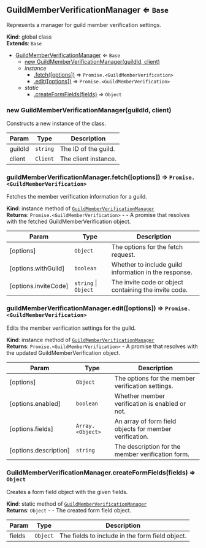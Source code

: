 <a name="GuildMemberVerificationManager"></a>

## GuildMemberVerificationManager ⇐ <code>Base</code>
Represents a manager for guild member verification settings.

**Kind**: global class  
**Extends**: <code>Base</code>  

* [GuildMemberVerificationManager](#GuildMemberVerificationManager) ⇐ <code>Base</code>
    * [new GuildMemberVerificationManager(guildId, client)](#new_GuildMemberVerificationManager_new)
    * _instance_
        * [.fetch([options])](#GuildMemberVerificationManager+fetch) ⇒ <code>Promise.&lt;GuildMemberVerification&gt;</code>
        * [.edit([options])](#GuildMemberVerificationManager+edit) ⇒ <code>Promise.&lt;GuildMemberVerification&gt;</code>
    * _static_
        * [.createFormFields(fields)](#GuildMemberVerificationManager.createFormFields) ⇒ <code>Object</code>

<a name="new_GuildMemberVerificationManager_new"></a>

### new GuildMemberVerificationManager(guildId, client)
Constructs a new instance of the class.


| Param | Type | Description |
| --- | --- | --- |
| guildId | <code>string</code> | The ID of the guild. |
| client | <code>Client</code> | The client instance. |

<a name="GuildMemberVerificationManager+fetch"></a>

### guildMemberVerificationManager.fetch([options]) ⇒ <code>Promise.&lt;GuildMemberVerification&gt;</code>
Fetches the member verification information for a guild.

**Kind**: instance method of [<code>GuildMemberVerificationManager</code>](#GuildMemberVerificationManager)  
**Returns**: <code>Promise.&lt;GuildMemberVerification&gt;</code> - - A promise that resolves with the fetched GuildMemberVerification object.  

| Param | Type | Description |
| --- | --- | --- |
| [options] | <code>Object</code> | The options for the fetch request. |
| [options.withGuild] | <code>boolean</code> | Whether to include guild information in the response. |
| [options.inviteCode] | <code>string</code> \| <code>Object</code> | The invite code or object containing the invite code. |

<a name="GuildMemberVerificationManager+edit"></a>

### guildMemberVerificationManager.edit([options]) ⇒ <code>Promise.&lt;GuildMemberVerification&gt;</code>
Edits the member verification settings for the guild.

**Kind**: instance method of [<code>GuildMemberVerificationManager</code>](#GuildMemberVerificationManager)  
**Returns**: <code>Promise.&lt;GuildMemberVerification&gt;</code> - A promise that resolves with the updated GuildMemberVerification object.  

| Param | Type | Description |
| --- | --- | --- |
| [options] | <code>Object</code> | The options for the member verification settings. |
| [options.enabled] | <code>boolean</code> | Whether member verification is enabled or not. |
| [options.fields] | <code>Array.&lt;Object&gt;</code> | An array of form field objects for member verification. |
| [options.description] | <code>string</code> | The description for the member verification form. |

<a name="GuildMemberVerificationManager.createFormFields"></a>

### GuildMemberVerificationManager.createFormFields(fields) ⇒ <code>Object</code>
Creates a form field object with the given fields.

**Kind**: static method of [<code>GuildMemberVerificationManager</code>](#GuildMemberVerificationManager)  
**Returns**: <code>Object</code> - - The created form field object.  

| Param | Type | Description |
| --- | --- | --- |
| fields | <code>Object</code> | The fields to include in the form field object. |

